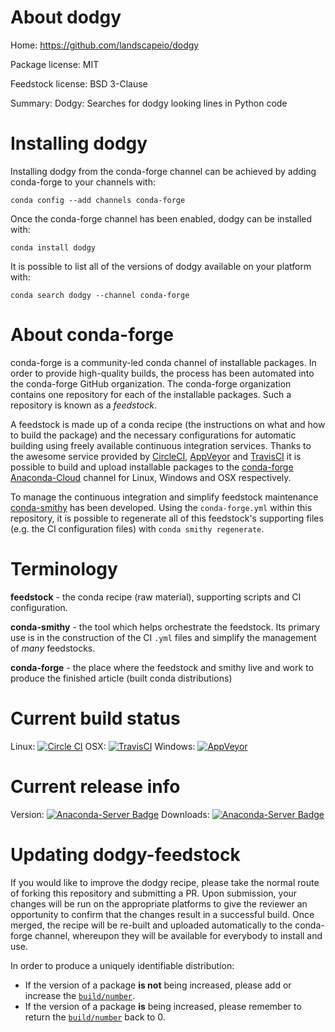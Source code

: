About dodgy
===========

Home: https://github.com/landscapeio/dodgy

Package license: MIT

Feedstock license: BSD 3-Clause

Summary: Dodgy: Searches for dodgy looking lines in Python code



Installing dodgy
================

Installing dodgy from the conda-forge channel can be achieved by adding conda-forge to your channels with:

```
conda config --add channels conda-forge
```

Once the conda-forge channel has been enabled, dodgy can be installed with:

```
conda install dodgy
```

It is possible to list all of the versions of dodgy available on your platform with:

```
conda search dodgy --channel conda-forge
```


About conda-forge
=================

conda-forge is a community-led conda channel of installable packages.
In order to provide high-quality builds, the process has been automated into the
conda-forge GitHub organization. The conda-forge organization contains one repository
for each of the installable packages. Such a repository is known as a *feedstock*.

A feedstock is made up of a conda recipe (the instructions on what and how to build
the package) and the necessary configurations for automatic building using freely
available continuous integration services. Thanks to the awesome service provided by
[CircleCI](https://circleci.com/), [AppVeyor](http://www.appveyor.com/)
and [TravisCI](https://travis-ci.org/) it is possible to build and upload installable
packages to the [conda-forge](https://anaconda.org/conda-forge)
[Anaconda-Cloud](http://docs.anaconda.org/) channel for Linux, Windows and OSX respectively.

To manage the continuous integration and simplify feedstock maintenance
[conda-smithy](http://github.com/conda-forge/conda-smithy) has been developed.
Using the ``conda-forge.yml`` within this repository, it is possible to regenerate all of
this feedstock's supporting files (e.g. the CI configuration files) with ``conda smithy regenerate``.


Terminology
===========

**feedstock** - the conda recipe (raw material), supporting scripts and CI configuration.

**conda-smithy** - the tool which helps orchestrate the feedstock.
                   Its primary use is in the construction of the CI ``.yml`` files
                   and simplify the management of *many* feedstocks.

**conda-forge** - the place where the feedstock and smithy live and work to
                  produce the finished article (built conda distributions)

Current build status
====================

Linux: [![Circle CI](https://circleci.com/gh/conda-forge/dodgy-feedstock.svg?style=svg)](https://circleci.com/gh/conda-forge/dodgy-feedstock)
OSX: [![TravisCI](https://travis-ci.org/conda-forge/dodgy-feedstock.svg?branch=master)](https://travis-ci.org/conda-forge/dodgy-feedstock)
Windows: [![AppVeyor](https://ci.appveyor.com/api/projects/status/github/conda-forge/dodgy-feedstock?svg=True)](https://ci.appveyor.com/project/conda-forge/dodgy-feedstock/branch/master)

Current release info
====================
Version: [![Anaconda-Server Badge](https://anaconda.org/conda-forge/dodgy/badges/version.svg)](https://anaconda.org/conda-forge/dodgy)
Downloads: [![Anaconda-Server Badge](https://anaconda.org/conda-forge/dodgy/badges/downloads.svg)](https://anaconda.org/conda-forge/dodgy)


Updating dodgy-feedstock
========================

If you would like to improve the dodgy recipe, please take the normal
route of forking this repository and submitting a PR. Upon submission, your changes will
be run on the appropriate platforms to give the reviewer an opportunity to confirm that the
changes result in a successful build. Once merged, the recipe will be re-built and uploaded
automatically to the conda-forge channel, whereupon they will be available for everybody to
install and use.

In order to produce a uniquely identifiable distribution:
 * If the version of a package **is not** being increased, please add or increase
   the [``build/number``](http://conda.pydata.org/docs/building/meta-yaml.html#build-number-and-string).
 * If the version of a package **is** being increased, please remember to return
   the [``build/number``](http://conda.pydata.org/docs/building/meta-yaml.html#build-number-and-string)
   back to 0.
